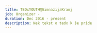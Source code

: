 ```yaml
---
title: TEDxYOUTH@GimnazijaKranj
job: Organizer -
duration: Dec 2016 - present
description: Nek tekst o tedx k še pride
---
```


